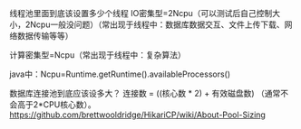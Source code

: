 线程池里面到底该设置多少个线程
IO密集型=2Ncpu（可以测试后自己控制大小，2Ncpu一般没问题）（常出现于线程中：数据库数据交互、文件上传下载、网络数据传输等等）

计算密集型=Ncpu（常出现于线程中：复杂算法）

java中：Ncpu=Runtime.getRuntime().availableProcessors()


数据库连接池到底应该设多大？
连接数 = ((核心数 * 2) + 有效磁盘数)  （通常不会高于2*CPU核心数）。
https://github.com/brettwooldridge/HikariCP/wiki/About-Pool-Sizing